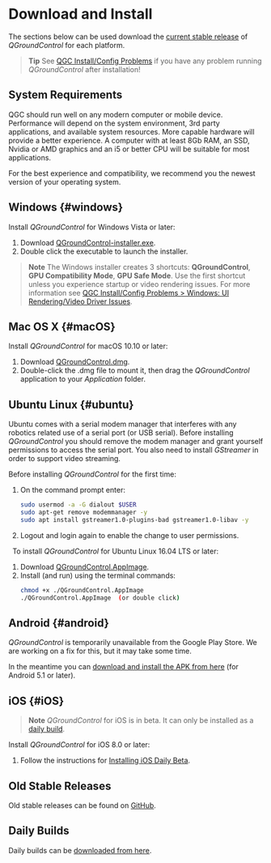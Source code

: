 # Download and Install

The sections below can be used download the [current stable release](../releases/release_notes.md) of *QGroundControl* for each platform.

> **Tip** See [QGC Install/Config Problems](../Support/troubleshooting_qgc.md) if you have any problem running *QGroundControl* after installation!

## System Requirements

QGC should run well on any modern computer or mobile device. Performance will depend on the system environment, 3rd party applications, and available system resources.
More capable hardware will provide a better experience. 
A computer with at least 8Gb RAM, an SSD, Nvidia or AMD graphics and an i5 or better CPU will be suitable for most applications.

For the best experience and compatibility, we recommend you the newest version of your operating system.

## Windows {#windows}

Install *QGroundControl* for Windows Vista or later:

1. Download [QGroundControl-installer.exe](https://s3-us-west-2.amazonaws.com/qgroundcontrol/latest/QGroundControl-installer.exe).
1. Double click the executable to launch the installer.

> **Note** The Windows installer creates 3 shortcuts: **QGroundControl**, **GPU Compatibility Mode**, **GPU Safe Mode**. 
  Use the first shortcut unless you experience startup or video rendering issues. 
  For more information see [QGC Install/Config Problems > Windows: UI Rendering/Video Driver Issues](../Support/troubleshooting_qgc.md#opengl_troubleshooting).


## Mac OS X {#macOS}

Install *QGroundControl* for macOS 10.10 or later: 

1. Download [QGroundControl.dmg](https://s3-us-west-2.amazonaws.com/qgroundcontrol/latest/QGroundControl.dmg).
1. Double-click the .dmg file to mount it, then drag the *QGroundControl* application to your *Application* folder.

  
## Ubuntu Linux {#ubuntu}

Ubuntu comes with a serial modem manager that interferes with any robotics related use of a serial port (or USB serial).
Before installing *QGroundControl* you should remove the modem manager and grant yourself permissions to access the serial port.
You also need to install *GStreamer* in order to support video streaming.

Before installing *QGroundControl* for the first time:
1. On the command prompt enter:
   ```sh
   sudo usermod -a -G dialout $USER
   sudo apt-get remove modemmanager -y
   sudo apt install gstreamer1.0-plugins-bad gstreamer1.0-libav -y
   ```
1. Logout and login again to enable the change to user permissions.

&nbsp;
To install *QGroundControl* for Ubuntu Linux 16.04 LTS or later:
1. Download [QGroundControl.AppImage](https://s3-us-west-2.amazonaws.com/qgroundcontrol/latest/QGroundControl.AppImage).
1. Install (and run) using the terminal commands:
   ```sh
   chmod +x ./QGroundControl.AppImage
   ./QGroundControl.AppImage  (or double click)
   ```

## Android {#android}

*QGroundControl* is temporarily unavailable from the Google Play Store. 
We are working on a fix for this, but it may take some time. 

In the meantime you can [download and install the APK from here](https://qgroundcontrol.s3-us-west-2.amazonaws.com/latest/QGroundControl.apk) (for Android 5.1 or later).

## iOS {#iOS}

> **Note** *QGroundControl* for iOS is in beta.
  It can only be installed as a [daily build](../releases/daily_builds.md).

Install *QGroundControl* for iOS 8.0 or later:

1. Follow the instructions for [Installing iOS Daily Beta](../releases/daily_builds.md).


## Old Stable Releases

Old stable releases can be found on <a href="https://github.com/mavlink/qgroundcontrol/releases/" target="_blank">GitHub</a>. 


## Daily Builds

Daily builds can be [downloaded from here](../releases/daily_builds.md).
